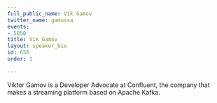 ```yaml
---
full_public_name: Vik Gamov
twitter_name: gamussa
events:
- 5850
title: Vik Gamov
layout: speaker_bio
id: 656
order: 1

---
```

Viktor Gamov is a Developer Advocate at Confluent, the company that makes a streaming platform based on Apache Kafka.
